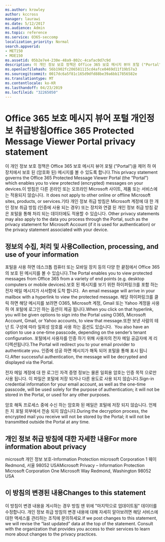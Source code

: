 ```yaml
---
ms.author: krowley
author: kccross
manager: laurawi
ms.date: 5/12/2017
ms.audience: Admin
ms.topic: reference
ms.service: O365-seccomp
localization_priority: Normal
search.appverid:
- MET150
- MOE150
ms.assetid: 05b2e7e4-230e-48a9-802c-4cafac0d7c9d
description: 이 개인 정보 보호 정책은 Office 365 보호 메시지 뷰어 포털 ("Portal")을 제어 하 여 장치에서 보호 된 (암호화 된) 메시지를 볼 수 있도록 합니다.이 방침은 다른 온라인 또는 오프라인 Microsoft 사이트, 제품 또는 서비스에는 적용되지 않습니다.기타 개인 정보 취급 방침은 Microsoft 계정에 대 한 개인 정보 취급 방침 (인증에 사용 되는 경우) 또는 장치와 연결 된 개인 정보 취급 방침 같은 포털을 통해 처리 되는 데이터에도 적용할 수 있습니다.
ms.openlocfilehash: 56b1902fc206581115cd4afce0469d11f19b57a3
ms.sourcegitcommit: 0017dc6a5f81c165d9dfd88be39a6bb17856582e
ms.translationtype: MT
ms.contentlocale: ko-KR
ms.lasthandoff: 04/23/2019
ms.locfileid: "32265050"
---
```

# <a name="office-365-protected-message-viewer-portal-privacy-statement"></a><span data-ttu-id="034f3-104">Office 365 보호 메시지 뷰어 포털 개인정보 취급방침</span><span class="sxs-lookup"><span data-stu-id="034f3-104">Office 365 Protected Message Viewer Portal privacy statement</span></span>

<span data-ttu-id="034f3-105">이 개인 정보 보호 정책은 Office 365 보호 메시지 뷰어 포털 ("Portal")을 제어 하 여 장치에서 보호 된 (암호화 된) 메시지를 볼 수 있도록 합니다.</span><span class="sxs-lookup"><span data-stu-id="034f3-105">This privacy statement governs the Office 365 Protected Message Viewer Portal (the “Portal”) which enables you to view protected (encrypted) messages on your devices.</span></span><span data-ttu-id="034f3-106">이 방침은 다른 온라인 또는 오프라인 Microsoft 사이트, 제품 또는 서비스에는 적용되지 않습니다.</span><span class="sxs-lookup"><span data-stu-id="034f3-106">  It does not apply to other online or offline Microsoft sites, products, or services.</span></span><span data-ttu-id="034f3-107">기타 개인 정보 취급 방침은 Microsoft 계정에 대 한 개인 정보 취급 방침 (인증에 사용 되는 경우) 또는 장치와 연결 된 개인 정보 취급 방침 같은 포털을 통해 처리 되는 데이터에도 적용할 수 있습니다.</span><span class="sxs-lookup"><span data-stu-id="034f3-107"> Other privacy statements may also apply to the data you process through the Portal, such as the privacy statement for Microsoft Account (if it is used for authentication) or the privacy statement associated with your device.</span></span>

## <a name="collection-processing-and-use-of-your-information"></a><span data-ttu-id="034f3-108">정보의 수집, 처리 및 사용</span><span class="sxs-lookup"><span data-stu-id="034f3-108">Collection, processing, and use of your information</span></span>

<span data-ttu-id="034f3-109">포털을 사용 하면 데스크톱 컴퓨터 또는 모바일 장치 등의 다양 한 끝점에서 Office 365의 보호 된 메시지를 볼 수 있습니다.</span><span class="sxs-lookup"><span data-stu-id="034f3-109">The Portal enables you to view protected messages from Office 365 from a variety of end points (e.g. desktop computers or mobile devices).</span></span><span data-ttu-id="034f3-110">보호 된 메시지를 보기 위한 하이퍼링크를 포함 하는 전자 메일 메시지가 사서함에 도착 합니다.</span><span class="sxs-lookup"><span data-stu-id="034f3-110">  An email message will arrive in your mailbox with a hyperlink to view the protected message.</span></span> <span data-ttu-id="034f3-111">해당 하이퍼링크를 클릭 하면 해당 메시지를 보려면 O365, Microsoft 계정, Gmail 또는 Yahoo 계정을 사용 하 여 포털에 로그인 하는 옵션이 제공 됩니다.</span><span class="sxs-lookup"><span data-stu-id="034f3-111">When you click on that hyperlink, you will be given options to sign into the Portal using O365, Microsoft Account, Gmail, or Yahoo accounts, to view that message.</span></span><span data-ttu-id="034f3-112">또한 보낸 사람의 테 넌 트 구성에 따라 일회성 암호를 사용 하는 옵션도 있습니다.</span><span class="sxs-lookup"><span data-stu-id="034f3-112">  You also have an option to use a one-time passcode, depending on the sender’s tenant configuration.</span></span> <span data-ttu-id="034f3-113">포털에서 사용자를 인증 하기 위해 사용자의 전자 메일 공급자에 게 리디렉션됩니다.</span><span class="sxs-lookup"><span data-stu-id="034f3-113">The Portal will redirect you to your email provider to authenticate you.</span></span> <span data-ttu-id="034f3-114">인증에 성공 하면 메시지가 해독 되어 포털을 통해 표시 됩니다.</span><span class="sxs-lookup"><span data-stu-id="034f3-114">After successful authentication, the message will be decrypted and displayed via the Portal.</span></span>

<span data-ttu-id="034f3-115">전자 메일 계정에 대 한 로그인 자격 증명 정보는 물론 일회용 암호는 인증 목적 으로만 사용 됩니다. 이 파일은 포털에 저장 되거나 다른 용도로 사용 되지 않습니다.</span><span class="sxs-lookup"><span data-stu-id="034f3-115">Sign-in credential information for your email account, as well as the one-time passcode, will be used solely for the purpose of authentication; it will not be stored in the Portal, or used for any other purposes.</span></span>

<span data-ttu-id="034f3-116">암호 해독 프로세스 중에 수신 하는 암호화 된 메일은 포털에 저장 되지 않습니다. 언제 든 지 포털 외부에서 전송 되지 않습니다.</span><span class="sxs-lookup"><span data-stu-id="034f3-116">During the decryption process, the encrypted mail you receive will not be stored by the Portal; it will not be transmitted outside the Portal at any time.</span></span>

## <a name="for-more-information-about-privacy"></a><span data-ttu-id="034f3-117">개인 정보 취급 방침에 대한 자세한 내용</span><span class="sxs-lookup"><span data-stu-id="034f3-117">For more information about privacy</span></span>

<span data-ttu-id="034f3-118">microsoft 개인 정보 보호-Information Protection microsoft Corporation 1 웨이 Redmond, 서울 98052 USA</span><span class="sxs-lookup"><span data-stu-id="034f3-118">Microsoft Privacy – Information Protection Microsoft Corporation One Microsoft Way Redmond, Washington 98052 USA</span></span>

##     <a name="changes-to-this-statement"></a><span data-ttu-id="034f3-119">이 방침의 변경된 내용</span><span class="sxs-lookup"><span data-stu-id="034f3-119">Changes to this statement</span></span>

<span data-ttu-id="034f3-p104">이 방침이 변경 내용을 게시하는 경우 방침 맨 위에 "마지막으로 업데이트됨" 데이터를 수정합니다. 개인 정보 취급 방침의 변경 내용에 대해 자세히 알아보려면 해당 서비스에 대한 액세스를 관리하는 조직에 문의하세요.</span><span class="sxs-lookup"><span data-stu-id="034f3-p104">If we post changes to this statement, we will revise the “last updated” data at the top of the statement. Consult with the organization that provides you access to their services to learn more about changes to the privacy practices.</span></span>


